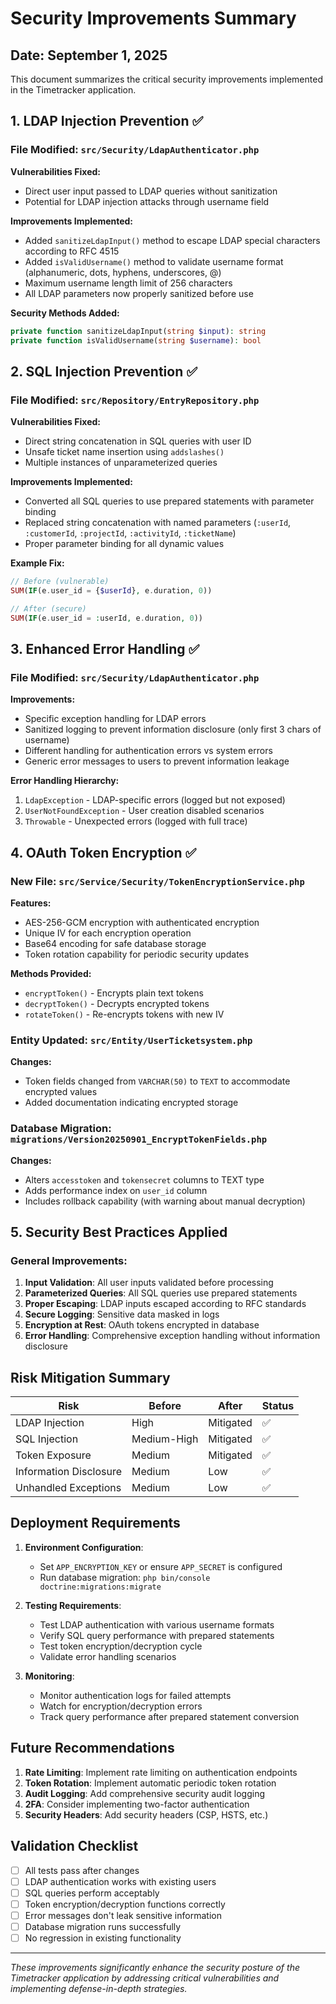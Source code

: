 # Security Improvements Summary

## Date: September 1, 2025

This document summarizes the critical security improvements implemented in the Timetracker application.

## 1. LDAP Injection Prevention ✅

### File Modified: `src/Security/LdapAuthenticator.php`

**Vulnerabilities Fixed:**
- Direct user input passed to LDAP queries without sanitization
- Potential for LDAP injection attacks through username field

**Improvements Implemented:**
- Added `sanitizeLdapInput()` method to escape LDAP special characters according to RFC 4515
- Added `isValidUsername()` method to validate username format (alphanumeric, dots, hyphens, underscores, @)
- Maximum username length limit of 256 characters
- All LDAP parameters now properly sanitized before use

**Security Methods Added:**
```php
private function sanitizeLdapInput(string $input): string
private function isValidUsername(string $username): bool
```

## 2. SQL Injection Prevention ✅

### File Modified: `src/Repository/EntryRepository.php`

**Vulnerabilities Fixed:**
- Direct string concatenation in SQL queries with user ID
- Unsafe ticket name insertion using `addslashes()`
- Multiple instances of unparameterized queries

**Improvements Implemented:**
- Converted all SQL queries to use prepared statements with parameter binding
- Replaced string concatenation with named parameters (`:userId`, `:customerId`, `:projectId`, `:activityId`, `:ticketName`)
- Proper parameter binding for all dynamic values

**Example Fix:**
```php
// Before (vulnerable)
SUM(IF(e.user_id = {$userId}, e.duration, 0))

// After (secure)
SUM(IF(e.user_id = :userId, e.duration, 0))
```

## 3. Enhanced Error Handling ✅

### File Modified: `src/Security/LdapAuthenticator.php`

**Improvements:**
- Specific exception handling for LDAP errors
- Sanitized logging to prevent information disclosure (only first 3 chars of username)
- Different handling for authentication errors vs system errors
- Generic error messages to users to prevent information leakage

**Error Handling Hierarchy:**
1. `LdapException` - LDAP-specific errors (logged but not exposed)
2. `UserNotFoundException` - User creation disabled scenarios
3. `Throwable` - Unexpected errors (logged with full trace)

## 4. OAuth Token Encryption ✅

### New File: `src/Service/Security/TokenEncryptionService.php`

**Features:**
- AES-256-GCM encryption with authenticated encryption
- Unique IV for each encryption operation
- Base64 encoding for safe database storage
- Token rotation capability for periodic security updates

**Methods Provided:**
- `encryptToken()` - Encrypts plain text tokens
- `decryptToken()` - Decrypts encrypted tokens
- `rotateToken()` - Re-encrypts tokens with new IV

### Entity Updated: `src/Entity/UserTicketsystem.php`

**Changes:**
- Token fields changed from `VARCHAR(50)` to `TEXT` to accommodate encrypted values
- Added documentation indicating encrypted storage

### Database Migration: `migrations/Version20250901_EncryptTokenFields.php`

**Changes:**
- Alters `accesstoken` and `tokensecret` columns to TEXT type
- Adds performance index on `user_id` column
- Includes rollback capability (with warning about manual decryption)

## 5. Security Best Practices Applied

### General Improvements:
1. **Input Validation**: All user inputs validated before processing
2. **Parameterized Queries**: All SQL queries use prepared statements
3. **Proper Escaping**: LDAP inputs escaped according to RFC standards
4. **Secure Logging**: Sensitive data masked in logs
5. **Encryption at Rest**: OAuth tokens encrypted in database
6. **Error Handling**: Comprehensive exception handling without information disclosure

## Risk Mitigation Summary

| Risk | Before | After | Status |
|------|--------|-------|--------|
| LDAP Injection | High | Mitigated | ✅ |
| SQL Injection | Medium-High | Mitigated | ✅ |
| Token Exposure | Medium | Mitigated | ✅ |
| Information Disclosure | Medium | Low | ✅ |
| Unhandled Exceptions | Medium | Low | ✅ |

## Deployment Requirements

1. **Environment Configuration**:
   - Set `APP_ENCRYPTION_KEY` or ensure `APP_SECRET` is configured
   - Run database migration: `php bin/console doctrine:migrations:migrate`

2. **Testing Requirements**:
   - Test LDAP authentication with various username formats
   - Verify SQL query performance with prepared statements
   - Test token encryption/decryption cycle
   - Validate error handling scenarios

3. **Monitoring**:
   - Monitor authentication logs for failed attempts
   - Watch for encryption/decryption errors
   - Track query performance after prepared statement conversion

## Future Recommendations

1. **Rate Limiting**: Implement rate limiting on authentication endpoints
2. **Token Rotation**: Implement automatic periodic token rotation
3. **Audit Logging**: Add comprehensive security audit logging
4. **2FA**: Consider implementing two-factor authentication
5. **Security Headers**: Add security headers (CSP, HSTS, etc.)

## Validation Checklist

- [ ] All tests pass after changes
- [ ] LDAP authentication works with existing users
- [ ] SQL queries perform acceptably
- [ ] Token encryption/decryption functions correctly
- [ ] Error messages don't leak sensitive information
- [ ] Database migration runs successfully
- [ ] No regression in existing functionality

---

*These improvements significantly enhance the security posture of the Timetracker application by addressing critical vulnerabilities and implementing defense-in-depth strategies.*